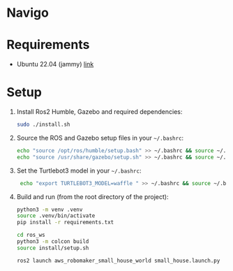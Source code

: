 # Navigo

# Requirements

- Ubuntu 22.04 (jammy) [link](https://releases.ubuntu.com/jammy/)

# Setup

1. Install Ros2 Humble, Gazebo and required dependencies:
   ```bash
   sudo ./install.sh
   ```

2. Source the ROS and Gazebo setup files in your `~/.bashrc`:
   ```bash
   echo "source /opt/ros/humble/setup.bash" >> ~/.bashrc && source ~/.bashrc
   echo "source /usr/share/gazebo/setup.sh" >> ~/.bashrc && source ~/.bashrc
   ```

3. Set the Turtlebot3 model in your `~/.bashrc`:
   ```bash
    echo "export TURTLEBOT3_MODEL=waffle " >> ~/.bashrc && source ~/.bashrc
   ```

4. Build and run (from the root directory of the project):
   ```bash
   python3 -m venv .venv
   source .venv/bin/activate
   pip install -r requirements.txt

   cd ros_ws
   python3 -m colcon build
   source install/setup.sh

   ros2 launch aws_robomaker_small_house_world small_house.launch.py
   ```
